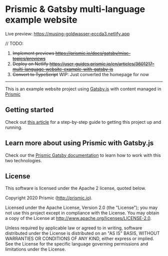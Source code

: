 # Prismic & Gatsby multi-language example website

Live preview: https://musing-goldwasser-eccda3.netlify.app

// TODO:

1. ~~Implement previews https://prismic.io/docs/gatsby/misc-topics/previews~~
2. ~~Deploy on Netlify https://user-guides.prismic.io/en/articles/3601217-multi-language-website-example-with-gatsby-js~~
3. ~~Convert to TypeScript~~ WIP: Just converted the homepage for now

<hr>

This is an example website project using [Gatsby.js](https://www.gatsbyjs.org/) with content managed in [Prismic](https://prismic.io)

## Getting started

Check out [this article](https://user-guides.prismic.io/en/articles/3601217-multi-language-website-example-with-gatsby-js) for a step-by-step guide to getting this project up and running.

## Learn more about using Prismic with Gatsby.js

Check our the [Prismic Gatsby documentation](https://prismic.io/docs/gatsby) to learn how to work with this two technologies.

## License

This software is licensed under the Apache 2 license, quoted below.

Copyright 2020 Prismic (http://prismic.io).

Licensed under the Apache License, Version 2.0 (the "License"); you may not use this project except in compliance with the License. You may obtain a copy of the License at http://www.apache.org/licenses/LICENSE-2.0.

Unless required by applicable law or agreed to in writing, software distributed under the License is distributed on an "AS IS" BASIS, WITHOUT WARRANTIES OR CONDITIONS OF ANY KIND, either express or implied. See the License for the specific language governing permissions and limitations under the License.
